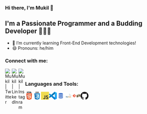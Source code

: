 ### Hi there, I'm Mukil 👋
## I'm a Passionate Programmer and a Budding Developer 👨🏾‍💻

- 🌱 I’m currently learning Front-End Development technologies!
- 😄 Pronouns: he/him


### Connect with me:

[<img align="left" alt="Mukil | Twitter" width="22px" src="file:///C:/Users/Mukil/AppData/Local/Temp/Temp1_twitter-vector-logo-25DDC099C5-seeklogo.com.zip/twitter-seeklogo.com.svg" />](https://twitter.com/Tamil_coder)
[<img align="left" alt="Mukil | LinkedIn" width="22px" src="https://cdn.jsdelivr.net/npm/simple-icons@v3/icons/linkedin.svg" />](https://www.linkedin.com/in/mukilja/)
[<img align="left" alt="Mukil | Instagram" width="22px" src="https://cdn.jsdelivr.net/npm/simple-icons@v3/icons/instagram.svg" />](https://www.instagram.com/mukil_ja/)

<br />

### Languages and Tools:


[<img align="left" alt="HTML5" width="26px" src="https://raw.githubusercontent.com/github/explore/80688e429a7d4ef2fca1e82350fe8e3517d3494d/topics/html/html.png" />]()
[<img align="left" alt="CSS3" width="26px" src="https://raw.githubusercontent.com/github/explore/80688e429a7d4ef2fca1e82350fe8e3517d3494d/topics/css/css.png" />]()
[<img align="left" alt="JavaScript" width="26px" src="https://raw.githubusercontent.com/github/explore/80688e429a7d4ef2fca1e82350fe8e3517d3494d/topics/javascript/javascript.png" />]()
[<img align="left" alt="Visual Studio Code" width="26px" src="https://raw.githubusercontent.com/github/explore/80688e429a7d4ef2fca1e82350fe8e3517d3494d/topics/visual-studio-code/visual-studio-code.png" />]()
[<img align="left" alt="SQL" width="26px" src="https://raw.githubusercontent.com/github/explore/80688e429a7d4ef2fca1e82350fe8e3517d3494d/topics/sql/sql.png" />]()
[<img align="left" alt="MySQL" width="26px" src="https://raw.githubusercontent.com/github/explore/80688e429a7d4ef2fca1e82350fe8e3517d3494d/topics/mysql/mysql.png" />]()
[<img align="left" alt="Git" width="26px" src="https://raw.githubusercontent.com/github/explore/80688e429a7d4ef2fca1e82350fe8e3517d3494d/topics/git/git.png" />]()
[<img align="left" alt="GitHub" width="26px" src="https://raw.githubusercontent.com/github/explore/78df643247d429f6cc873026c0622819ad797942/topics/github/github.png" />]()

<br />
<br />

